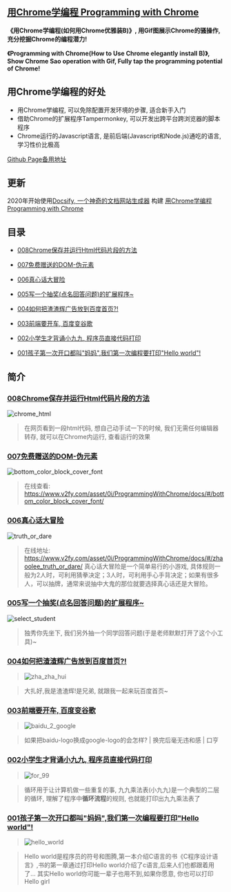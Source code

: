 ## [用Chrome学编程 Programming with Chrome](https://www.v2fy.com/asset/0i/ProgrammingWithChrome/docs/#/)




**《用Chrome学编程(如何用Chrome优雅装B)》, 用Gif图展示Chrome的骚操作, 充分挖掘Chrome的编程潜力!**

**《Programming with Chrome(How to Use Chrome elegantly install B)》, Show Chrome Sao operation with Gif, Fully tap the programming potential of Chrome!**

## 用Chrome学编程的好处

- 用Chrome学编程, 可以免除配置开发环境的步骤, 适合新手入门
- 借助Chrome的扩展程序Tampermonkey, 可以开发出跨平台跨浏览器的脚本程序
- Chrome运行的Javascript语言, 是前后端(Javascript和Node.js)通吃的语言, 学习性价比极高


[Github Page备用地址](https://zhaoolee.com/ProgrammingWithChrome/#/)



## 更新

2020年开始使用[Docsify, 一个神奇的文档网站生成器](https://github.com/docsifyjs/docsify/) 构建 [用Chrome学编程 Programming with Chrome](https://www.v2fy.com/asset/0i/ProgrammingWithChrome/docs/#/)


## 目录

- [008Chrome保存并运行Html代码片段的方法](https://www.v2fy.com/asset/0i/ProgrammingWithChrome/docs/#/008_chrome_html)

- [007免费赠送的DOM-伪元素](https://www.v2fy.com/asset/0i/ProgrammingWithChrome/docs/#/007_color_block_font)

- [006真心话大冒险](https://www.v2fy.com/asset/0i/ProgrammingWithChrome/docs/#/truth_or_dare)

- [005写一个抽奖(点名回答问题)的扩展程序~](https://www.v2fy.com/asset/0i/ProgrammingWithChrome/docs/#/select_student)

- [004如何把渣渣辉广告放到百度首页?!](https://www.v2fy.com/asset/0i/ProgrammingWithChrome/docs/#/zha_zha_hui) 

- [003前端要开车, 百度变谷歌](https://www.v2fy.com/asset/0i/ProgrammingWithChrome/docs/#/baidu_2_google)

- [002小学生才背诵小九九, 程序员直接代码打印](https://www.v2fy.com/asset/0i/ProgrammingWithChrome/docs/#/for_99)

- [001孩子第一次开口都叫"妈妈",我们第一次编程要打印"Hello world"!](https://www.v2fy.com/asset/0i/ProgrammingWithChrome/docs/#/hello_world) 


## 简介

### [008Chrome保存并运行Html代码片段的方法](https://www.v2fy.com/asset/0i/ProgrammingWithChrome/docs/#/008_chrome_html)

![chrome_html](https://raw.githubusercontent.com/zhaoolee/ProgrammingWithChrome/master/README/64084748-d4aa5d00-cd60-11e9-8e9e-3073b4e16235-20200928160031020.gif)

> 在网页看到一段html代码, 想自己动手试一下的时候, 我们无需任何编辑器转存, 就可以在Chrome内运行, 查看运行的效果


### [007免费赠送的DOM-伪元素](https://www.v2fy.com/asset/0i/ProgrammingWithChrome/docs/#/007_color_block_font)

![bottom_color_block_cover_font](https://raw.githubusercontent.com/zhaoolee/ProgrammingWithChrome/master/README/64060231-49b05200-cbfc-11e9-9bb3-df50fe6eae7c-20200928160033356.gif)

> 在线查看: https://www.v2fy.com/asset/0i/ProgrammingWithChrome/docs/#/bottom_color_block_cover_font/



### [006真心话大冒险](https://www.v2fy.com/asset/0i/ProgrammingWithChrome/docs/#/truth_or_dare)

![truth_or_dare](https://raw.githubusercontent.com/zhaoolee/ProgrammingWithChrome/master/README/63646762-8ab2ed00-c74a-11e9-9275-75d044fc0bc0-20200928160037000.gif)

> 在线地址: https://www.v2fy.com/asset/0i/ProgrammingWithChrome/docs/#/zhaoolee_truth_or_dare/  真心话大冒险是一个简单易行的小游戏, 具体规则一般为2人时，可利用猜拳决定；3人时，可利用手心手背决定；如果有很多人，可以抽牌，通常来说抽中大鬼的那位就要选择真心话还是大冒险。

### [005写一个抽奖(点名回答问题)的扩展程序~](https://www.v2fy.com/asset/0i/ProgrammingWithChrome/docs/#/select_student)

![select_student](https://raw.githubusercontent.com/zhaoolee/ProgrammingWithChrome/master/README/62990263-e2fe0b00-be7d-11e9-8c72-b7f1bf743aee-20200928160040642.gif)

> 独秀你先坐下, 我们另外抽一个同学回答问题(于是老师默默打开了这个小工具)~


### [004如何把渣渣辉广告放到百度首页?!](https://www.v2fy.com/asset/0i/ProgrammingWithChrome/docs/#/zha_zha_hui)

> ![zha_zha_hui](https://raw.githubusercontent.com/zhaoolee/ProgrammingWithChrome/master/README/62918966-d8873700-bdd3-11e9-8a64-02fe0fc3d170-20200928160045594.gif)

> 大扎好,我是渣渣辉!是兄弟, 就跟我一起来玩百度首页~


### [003前端要开车, 百度变谷歌](https://www.v2fy.com/asset/0i/ProgrammingWithChrome/docs/#/baidu_2_google/)

> ![baidu_2_google](https://raw.githubusercontent.com/zhaoolee/ProgrammingWithChrome/master/README/62856847-8e954700-bd28-11e9-8797-76e014ce06d3-20200928160048694.gif)

> 如果把baidu-logo换成google-logo的会怎样?  | 换完后毫无违和感 | 口亨

### [002小学生才背诵小九九, 程序员直接代码打印](https://www.v2fy.com/asset/0i/ProgrammingWithChrome/docs/#/for_99)
> ![for_99](https://raw.githubusercontent.com/zhaoolee/ProgrammingWithChrome/master/README/62908815-7e26b000-bdac-11e9-86ec-97251deb2ae0-20200928160051480.gif)

> 循环用于让计算机做一些重复的事, 九九乘法表(小九九)是一个典型的二层的循环, 理解了程序中**循环流程**的规则, 也就能打印出九九乘法表了


### [001孩子第一次开口都叫"妈妈",我们第一次编程要打印"Hello world"!](https://www.v2fy.com/asset/0i/ProgrammingWithChrome/docs/#/hello_world) 
> ![hello_world](https://raw.githubusercontent.com/zhaoolee/ProgrammingWithChrome/master/README/62909969-4bcb8180-bdb1-11e9-9d45-2179564c1828-20200928160054185.gif)

> Hello world是程序员的符号和图腾,第一本介绍C语言的书《C程序设计语言》,书的第一章通过打印Hello world介绍了c语言,后来人们也都跟着用了... 其实Hello world你可能一辈子也用不到,如果你愿意, 你也可以打印Hello girl








